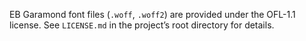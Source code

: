 EB Garamond font files (`.woff`, `.woff2`) are provided under the OFL-1.1 license. See `LICENSE.md` in the project’s root directory for details.
